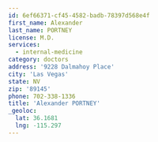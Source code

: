 ```yaml
---
id: 6ef66371-cf45-4582-badb-78397d568e4f
first_name: Alexander
last_name: PORTNEY
license: M.D.
services:
  - internal-medicine
category: doctors
address: '9228 Dalmahoy Place'
city: 'Las Vegas'
state: NV
zip: '89145'
phone: 702-338-1336
title: 'Alexander PORTNEY'
_geoloc:
  lat: 36.1681
  lng: -115.297
---
```

